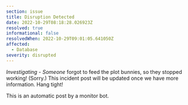 ```yaml
---
section: issue
title: Disruption Detected
date: 2022-10-29T08:18:28.026923Z
resolved: true
informational: false
resolvedWhen: 2022-10-29T09:01:05.641050Z
affected:
  - Database
severity: disrupted
---
```

*Investigating* - _Someone_ forgot to feed the plot bunnies, so they stopped working! (Sorry.) This incident post will be updated once we have more information. Hang tight!

This is an automatic post by a monitor bot.
        